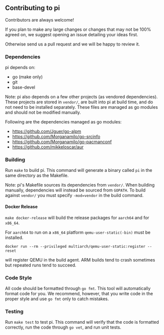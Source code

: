 ## Contributing to pi

Contributors are always welcome!

If you plan to make any large changes or changes that may not be 100% agreed
on, we suggest opening an issue detailing your ideas first.

Otherwise send us a pull request and we will be happy to review it.

### Dependencies

pi depends on:

- go (make only)
- git
- base-devel

Note: pi also depends on a few other projects (as vendored dependencies). These
projects are stored in `vendor/`, are built into pi at build time, and do not
need to be installed separately. These files are managed as go modules and should not be modified manually.

Following are the dependencies managed as go modules:

- https://github.com/Jguer/go-alpm
- https://github.com/Morganamilo/go-srcinfo
- https://github.com/Morganamilo/go-pacmanconf
- https://github.com/mikkeloscar/aur

### Building

Run `make` to build pi. This command will generate a binary called `pi` in
the same directory as the Makefile.

Note: pi's Makefile sources its dependencies from `vendor/`. When
building manually, dependencies will instead be sourced from `GOPATH`. To
build against `vendor/` you must specify `-mod=vendor` in the build command.

#### Docker Release

`make docker-release` will build the release packages for `aarch64` and for `x86_64`.

For `aarch64` to run on a `x86_64` platform `qemu-user-static(-bin)` must be
installed.

```
docker run --rm --privileged multiarch/qemu-user-static:register --reset
```

will register QEMU in the build agent. ARM builds tend to crash sometimes but
repeated runs tend to succeed.

### Code Style

All code should be formatted through `go fmt`. This tool will automatically
format code for you. We recommend, however, that you write code in the proper
style and use `go fmt` only to catch mistakes.

### Testing

Run `make test` to test pi. This command will verify that the code is
formatted correctly, run the code through `go vet`, and run unit tests.

